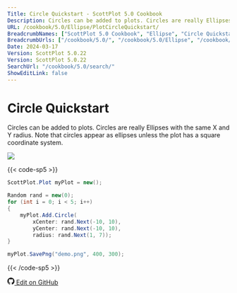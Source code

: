 ```yaml
---
Title: Circle Quickstart - ScottPlot 5.0 Cookbook
Description: Circles can be added to plots. Circles are really Ellipses with the same X and Y radius. Note that circles appear as ellipses unless the plot has a square coordinate system.
URL: /cookbook/5.0/Ellipse/PlotCircleQuickstart/
BreadcrumbNames: ["ScottPlot 5.0 Cookbook", "Ellipse", "Circle Quickstart"]
BreadcrumbUrls: ["/cookbook/5.0/", "/cookbook/5.0/Ellipse", "/cookbook/5.0/Ellipse/PlotCircleQuickstart"]
Date: 2024-03-17
Version: ScottPlot 5.0.22
Version: ScottPlot 5.0.22
SearchUrl: "/cookbook/5.0/search/"
ShowEditLink: false
---
```


# Circle Quickstart


Circles can be added to plots. Circles are really Ellipses with the same X and Y radius. Note that circles appear as ellipses unless the plot has a square coordinate system.

[![](/cookbook/5.0/images/PlotCircleQuickstart.png?240316204900)](/cookbook/5.0/images/PlotCircleQuickstart.png?240316204900)

{{< code-sp5 >}}

```cs
ScottPlot.Plot myPlot = new();

Random rand = new(0);
for (int i = 0; i < 5; i++)
{
    myPlot.Add.Circle(
        xCenter: rand.Next(-10, 10),
        yCenter: rand.Next(-10, 10),
        radius: rand.Next(1, 7));
}

myPlot.SavePng("demo.png", 400, 300);

```

{{< /code-sp5 >}}

<a href='https://github.com/ScottPlot/ScottPlot/blob/main/src/ScottPlot5/ScottPlot5%20Cookbook/Recipes/PlotTypes/Ellipse.cs'><svg xmlns="http://www.w3.org/2000/svg" width="16" height="16" fill="currentColor" class="mb-1 bi bi-github" viewBox="0 0 16 16">
  <path d="M8 0C3.58 0 0 3.58 0 8c0 3.54 2.29 6.53 5.47 7.59.4.07.55-.17.55-.38 0-.19-.01-.82-.01-1.49-2.01.37-2.53-.49-2.69-.94-.09-.23-.48-.94-.82-1.13-.28-.15-.68-.52-.01-.53.63-.01 1.08.58 1.23.82.72 1.21 1.87.87 2.33.66.07-.52.28-.87.51-1.07-1.78-.2-3.64-.89-3.64-3.95 0-.87.31-1.59.82-2.15-.08-.2-.36-1.02.08-2.12 0 0 .67-.21 2.2.82.64-.18 1.32-.27 2-.27s1.36.09 2 .27c1.53-1.04 2.2-.82 2.2-.82.44 1.1.16 1.92.08 2.12.51.56.82 1.27.82 2.15 0 3.07-1.87 3.75-3.65 3.95.29.25.54.73.54 1.48 0 1.07-.01 1.93-.01 2.2 0 .21.15.46.55.38A8.01 8.01 0 0 0 16 8c0-4.42-3.58-8-8-8"/>
</svg> Edit on GitHub</a>

